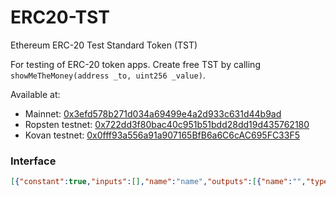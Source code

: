 # ERC20-TST
Ethereum ERC-20 Test Standard Token (TST)

For testing of ERC-20 token apps. Create free TST by calling `showMeTheMoney(address _to, uint256 _value)`.

Available at:

- Mainnet: [0x3efd578b271d034a69499e4a2d933c631d44b9ad](https://etherscan.io/address/0x3efd578b271d034a69499e4a2d933c631d44b9ad)
- Ropsten testnet: [0x722dd3f80bac40c951b51bdd28dd19d435762180](https://ropsten.etherscan.io/address/0x722dd3f80bac40c951b51bdd28dd19d435762180)
- Kovan testnet: [0x0fff93a556a91a907165BfB6a6C6cAC695FC33F5](https://kovan.etherscan.io/address/0x0fff93a556a91a907165BfB6a6C6cAC695FC33F5)

### Interface

```json
[{"constant":true,"inputs":[],"name":"name","outputs":[{"name":"","type":"string"}],"payable":false,"type":"function"},{"constant":false,"inputs":[{"name":"_spender","type":"address"},{"name":"_value","type":"uint256"}],"name":"approve","outputs":[{"name":"success","type":"bool"}],"payable":false,"type":"function"},{"constant":true,"inputs":[],"name":"totalSupply","outputs":[{"name":"","type":"uint256"}],"payable":false,"type":"function"},{"constant":false,"inputs":[{"name":"_from","type":"address"},{"name":"_to","type":"address"},{"name":"_value","type":"uint256"}],"name":"transferFrom","outputs":[{"name":"success","type":"bool"}],"payable":false,"type":"function"},{"constant":true,"inputs":[],"name":"decimals","outputs":[{"name":"","type":"uint256"}],"payable":false,"type":"function"},{"constant":true,"inputs":[{"name":"_owner","type":"address"}],"name":"balanceOf","outputs":[{"name":"balance","type":"uint256"}],"payable":false,"type":"function"},{"constant":true,"inputs":[],"name":"symbol","outputs":[{"name":"","type":"string"}],"payable":false,"type":"function"},{"constant":false,"inputs":[{"name":"_to","type":"address"},{"name":"_value","type":"uint256"}],"name":"showMeTheMoney","outputs":[],"payable":false,"type":"function"},{"constant":false,"inputs":[{"name":"_to","type":"address"},{"name":"_value","type":"uint256"}],"name":"transfer","outputs":[{"name":"success","type":"bool"}],"payable":false,"type":"function"},{"constant":true,"inputs":[{"name":"_owner","type":"address"},{"name":"_spender","type":"address"}],"name":"allowance","outputs":[{"name":"remaining","type":"uint256"}],"payable":false,"type":"function"},{"anonymous":false,"inputs":[{"indexed":true,"name":"_from","type":"address"},{"indexed":true,"name":"_to","type":"address"},{"indexed":false,"name":"_value","type":"uint256"}],"name":"Transfer","type":"event"},{"anonymous":false,"inputs":[{"indexed":true,"name":"_owner","type":"address"},{"indexed":true,"name":"_spender","type":"address"},{"indexed":false,"name":"_value","type":"uint256"}],"name":"Approval","type":"event"}]
```

